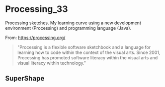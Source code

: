 # Processing_33
Processing sketches.  My learning curve using a new development environment (Processing) and programming language (Java).

From: https://processing.org/

>"Processing is a flexible software sketchbook and a language for learning how to code within the context of the visual arts. Since 2001, Processing has promoted software literacy within the visual arts and visual literacy within technology."

## SuperShape
